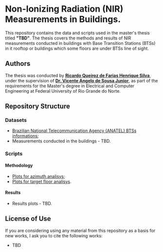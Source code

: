 # Non-Ionizing Radiation (NIR) Measurements in Buildings.

This repository contains the data and scripts used in the master's thesis titled **"TBD"**. The thesis covers the methods and results of NIR measurements conducted in buildings with Base Transition Stations (BTSs) in it rooftop or buildings which some floors are under BTSs line of sight.

## Authors

The thesis was conducted by [**Ricardo Queiroz de Farias Henrique Silva**](https://orcid.org/0000-0003-0861-4341), under the supervision of [**Dr. Vicente Angelo de Sousa Junior**](https://orcid.org/0000-0003-2859-6136), as part of the requirements for the Master's degree in Electrical and Computer Engineering at Federal University of Rio Grande do Norte.

## Repository Structure

### Datasets
- [Brazilian National Telecommunication Agency (ANATEL) BTSs informations](https://github.com/ricardoqueirozz/nir-measurement-methodology/blob/main/dataset/csv_licenciamento_2e8f645ab8074b48e0421115d284a2da.csv);
- Measurements conducted in the buildings - TBD.
 
### Scripts
#### Methodology
- [Plots for azimuth analisys](https://github.com/ricardoqueirozz/nir-measurement-methodology/blob/main/scripts/azimuth_analysis.ipynb);
- [Plots for target floor analisys](https://github.com/ricardoqueirozz/nir-measurement-methodology/blob/main/scripts/floor_analysis.ipynb).

#### Results
- Results plots - TBD.

## License of Use

If you are considering using any material from this repository as a basis for new works, I ask you to cite the following works:
- TBD

